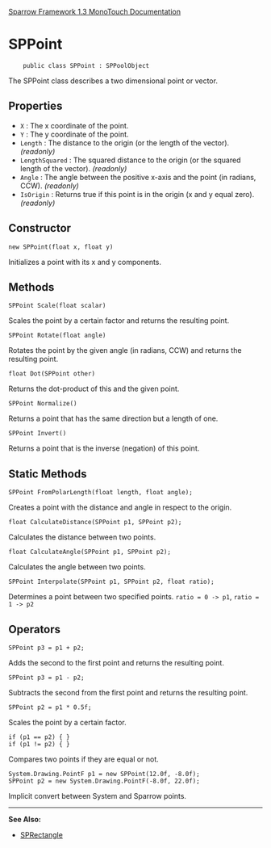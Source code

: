 [Sparrow Framework 1.3 MonoTouch Documentation](../index.md) 
# SPPoint

		public class SPPoint : SPPoolObject

The SPPoint class describes a two dimensional point or vector.

## Properties

- `X` : The x coordinate of the point.
- `Y` : The y coordinate of the point.
- `Length` : The distance to the origin (or the length of the vector). *(readonly)*
- `LengthSquared` :  The squared distance to the origin (or the squared length of the vector). *(readonly)*
- `Angle` : The angle between the positive x-axis and the point (in radians, CCW). *(readonly)*
- `IsOrigin` : Returns true if this point is in the origin (x and y equal zero). *(readonly)*

## Constructor

	new SPPoint(float x, float y)

Initializes a point with its x and y components.

## Methods

	SPPoint Scale(float scalar)

Scales the point by a certain factor and returns the resulting point.
		
	SPPoint Rotate(float angle)

Rotates the point by the given angle (in radians, CCW) and returns the resulting point.
		
	float Dot(SPPoint other)		
	
Returns the dot-product of this and the given point.
		
	SPPoint Normalize()

Returns a point that has the same direction but a length of one.
		
	SPPoint Invert()

Returns a point that is the inverse (negation) of this point.
		
## Static Methods

	SPPoint FromPolarLength(float length, float angle);
	
Creates a point with the distance and angle in respect to the origin.
		
	float CalculateDistance(SPPoint p1, SPPoint p2);

Calculates the distance between two points.

	float CalculateAngle(SPPoint p1, SPPoint p2);

Calculates the angle between two points.
		
	SPPoint Interpolate(SPPoint p1, SPPoint p2, float ratio);

Determines a point between two specified points. `ratio = 0 -> p1`, `ratio = 1 -> p2`

## Operators

	SPPoint p3 = p1 + p2;
	
Adds the second to the first point and returns the resulting point.

	SPPoint p3 = p1 - p2;

Subtracts the second from the first point and returns the resulting point.

	SPPoint p2 = p1 * 0.5f;
	
Scales the point by a certain factor.

	if (p1 == p2) { }
	if (p1 != p2) { }           
	
Compares two points if they are equal or not.

	System.Drawing.PointF p1 = new SPPoint(12.0f, -8.0f);
	SPPoint p2 = new System.Drawing.PointF(-8.0f, 22.0f);
	
Implicit convert between System and Sparrow points. 

---

**See Also:**

 - [SPRectangle](SPRectangle.md)